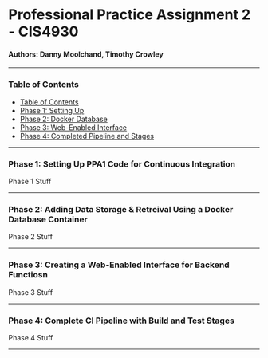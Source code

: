 # Professional Practice Assignment 2 - CIS4930

#### Authors: Danny Moolchand, Timothy Crowley  

----

### Table of Contents

  - [Table of Contents](#table-of-contents)
  - [Phase 1: Setting Up](#phase-1-setting-up-ppa1-code-for-continuous-integration)
  - [Phase 2: Docker Database](#phase-2-adding-data-storage--retreival-using-a-docker-database-container)
  - [Phase 3: Web-Enabled Interface](#phase-3-creating-a-web-enabled-interface-for-backend-functiosn)
  - [Phase 4: Completed Pipeline and Stages](#phase-4-complete-ci-pipeline-with-build-and-test-stages)

----

### Phase 1: Setting Up PPA1 Code for Continuous Integration
Phase 1 Stuff


---

### Phase 2: Adding Data Storage & Retreival Using a Docker Database Container
Phase 2 Stuff

---

### Phase 3: Creating a Web-Enabled Interface for Backend Functiosn
Phase 3 Stuff

---

### Phase 4: Complete CI Pipeline with Build and Test Stages
Phase 4 Stuff

---



